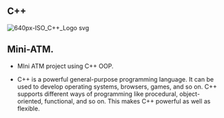 ## C++
![640px-ISO_C++_Logo svg](https://user-images.githubusercontent.com/88311316/151832566-ef04939a-494c-40c9-937f-8917a348feee.png)

## Mini-ATM.

- MIni ATM project using C++ OOP.

- C++ is a powerful general-purpose programming language. It can be used to develop operating systems, browsers, games, and so on. C++ supports different ways of programming like procedural, object-oriented, functional, and so on. This makes C++ powerful as well as flexible.
